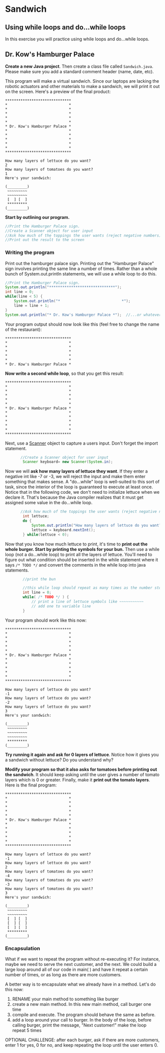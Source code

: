 # Sandwich

## Using while loops and do...while loops

In this exercise you will practice using while loops and do...while loops.

## Dr. Kow's Hamburger Palace

__Create a new Java project__. Then create a class file called `Sandwich.java`. Please make sure you add a standard comment header (name, date, etc).

This program will make a virtual sandwich. Since our laptops are lacking the robotic actuators and other materials to make a sandwich, we will print it out on the screen. Here's a preview of the final product:

```text
******************************
*                            *
*                            *
*                            *
*                            *
*                            *
* Dr. Kow's Hamburger Palace *
*                            *
*                            *
*                            *
*                            *
*                            *
******************************

How many layers of lettuce do you want?
2
How many layers of tomatoes do you want?
1
Here's your sandwich:

(_________)
 ~~~~~~~~~
 ~~~~~~~~~
 [  ] [  ]
 *********
(_________)
```

__Start by outlining our program.__

```java
//Print the Hamburger Palace sign.
//Create a Scanner object for user input
//Ask how much of the toppings the user wants (reject negative numbers)
//Print out the result to the screen
```

### Writing the program

Print out the hamburger palace sign. Printing out the "Hamburger Palace" sign involves printing the same line a number of times. Rather than a whole bunch of System.out.println statements, we will use a while loop to do this.

```java
//Print the Hamburger Palace sign.
System.out.println("******************************");
int line = 0;
while(line < 5) {
    System.out.println("*                            *");
    line = line + 1;
}
System.out.println("* Dr. Kow's Hamburger Palace *");  //...or whatever title you prefer
```

Your program output should now look like this (feel free to change the name of the restaurant):

```text
******************************
*                            *
*                            *
*                            *
*                            *
*                            *
* Dr. Kow's Hamburger Palace *
```

__Now write a second while loop__, so that you get this result:

```text
******************************
*                            *
*                            *
*                            *
*                            *
*                            *
* Dr. Kow's Hamburger Palace *
*                            *
*                            *
*                            *
*                            *
*                            *
******************************
```

Next, use a [Scanner](https://docs.oracle.com/en/java/javase/21/docs/api/java.base/java/util/Scanner.html) object to capture a users input. Don't forget the import statement.

```java
       //Create a Scanner object for user input
        Scanner keyboard= new Scanner(System.in);
```

Now we will __ask how many layers of lettuce they want__. If they enter a negative int like -7 or -3, we will reject the input and make them enter something that makes sense. A "do...while" loop is well-suited to this sort of task, since the interior of the loop is guaranteed to execute at least once. Notice that in the following code, we don't need to initialize lettuce when we declare it. That's because the Java compiler realizes that it must get assigned some value in the do...while loop.

```java
       //Ask how much of the toppings the user wants (reject negative numbers)
        int lettuce;
        do {
            System.out.println("How many layers of lettuce do you want?");
            lettuce = keyboard.nextInt();
        } while(lettuce < 0);
```

Now that you know how much lettuce to print, it's time to __print out the whole burger. Start by printing the symbols for your bun.__  Then use a while loop (not a do...while loop) to print all the layers of lettuce. You'll need to figure out what condition should be inserted in the while statement where it says `/* TODO */` and convert the comments in the while loop into java statements.

```java
        //print the bun

        //this while loop should repeat as many times as the number stored in variable lettuce
        int line = 0;
        while( /* TODO */ ) {
            // print a line of lettuce symbols like ~~~~~~~~~~~
            // add one to variable line
        }
```

Your program should work like this now:

```text
******************************
*                            *
*                            *
*                            *
*                            *
*                            *
* Dr. Kow's Hamburger Palace *
*                            *
*                            *
*                            *
*                            *
*                            *
******************************

How many layers of lettuce do you want?
-1
How many layers of lettuce do you want?
-2
How many layers of lettuce do you want?
3
Here's your sandwich:

(_________)
 ~~~~~~~~~
 ~~~~~~~~~
 ~~~~~~~~~
 *********
(_________)
```

__Try running it again and ask for 0 layers of lettuce__. Notice how it gives you a sandwich without lettuce? Do you understand why?

__Modify your program so that it also asks for tomatoes before printing out the sandwich__. It should keep asking until the user gives a number of tomato layers which is 0 or greater. Finally, make it __print out the tomato layers__. Here is the final program:

```text
******************************
*                            *
*                            *
*                            *
*                            *
*                            *
* Dr. Kow's Hamburger Palace *
*                            *
*                            *
*                            *
*                            *
*                            *
******************************

How many layers of lettuce do you want?
-1
How many layers of lettuce do you want?
2
How many layers of tomatoes do you want?
-4
How many layers of tomatoes do you want?
-3
How many layers of tomatoes do you want?
3
Here's your sandwich:

(_________)
 ~~~~~~~~~
 ~~~~~~~~~
 [  ] [  ]
 [  ] [  ]
 [  ] [  ]
 *********
(_________)
```

### Encapsulation

What if we want to repeat the program without re-executing it? For instance, maybe we need to serve the next customer, and the next. We could build a large loop around all of our code in main( ) and have it repeat a certain number of times, or as long as there are more customers.

A better way is to encapsulate what we already have in a method. Let's do this now:

1. RENAME your main method to something like burger
2. create a new main method. In this new main method, call burger one time
3. compile and execute. The program should behave the same as before.
4. add a loop around your call to burger. In the body of the loop,
     before calling burger, print the message, "Next customer!"
     make the loop repeat 5 times

OPTIONAL CHALLENGE: after each burger, ask if there are more customers, enter 1 for yes, 0 for no,  and keep repeating the loop until the user enters 0. 
